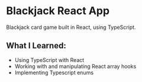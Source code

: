 # Blackjack React App
Blackjack card game built in React, using TypeScript.
## What I Learned:
- Using TypeScript with React
- Working with and manipulating React array hooks
- Implementing Typescript enums

